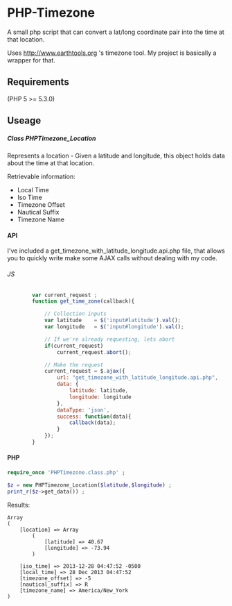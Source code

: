 PHP-Timezone
============

A small php script that can convert a lat/long coordinate pair into the time at that location.

Uses http://www.earthtools.org 's timezone tool. My project is basically a wrapper for that.


## Requirements
(PHP 5 >= 5.3.0)


## Useage

##### Class PHPTimezone_Location
Represents a location - Given a latitude and longitude, this object holds data about the time at that location.

Retrievable information:
+  Local Time
+  Iso Time
+  Timezone Offset
+  Nautical Suffix
+  Timezone Name
  
#### API
I've included a get_timezone_with_latitude_longitude.api.php file, that allows you to quickly write make some AJAX calls without dealing with my code.

###### JS
```javascript
        var current_request ;
        function get_time_zone(callback){

            // Collection inputs
            var latitude    = $('input#latitude').val();
            var longitude   = $('input#longitude').val();

            // If we're already requesting, lets abort
            if(current_request)
                current_request.abort();

            // Make the request
            current_request = $.ajax({
                url: "get_timezone_with_latitude_longitude.api.php",
                data: {
                    latitude: latitude,
                    longitude: longitude
                },
                dataType: 'json',
                success: function(data){
                    callback(data);
                }
            });
        }
```

#### PHP
```php
require_once 'PHPTimezone.class.php' ;

$z = new PHPTimezone_Location($latitude,$longitude) ;
print_r($z->get_data()) ;
```
Results:
```
Array
(
    [location] => Array
        (
            [latitude] => 40.67
            [longitude] => -73.94
        )

    [iso_time] => 2013-12-28 04:47:52 -0500
    [local_time] => 28 Dec 2013 04:47:52
    [timezone_offset] => -5
    [nautical_suffix] => R
    [timezone_name] => America/New_York
)
```

